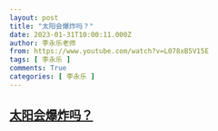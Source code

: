 ```yaml
---
layout: post
title: "太阳会爆炸吗？"
date: 2023-01-31T10:00:11.000Z
author: 李永乐老师
from: https://www.youtube.com/watch?v=L078xB5V15E
tags: [ 李永乐 ]
comments: True
categories: [ 李永乐 ]
---
```

<!--1675159211000-->
[太阳会爆炸吗？](https://www.youtube.com/watch?v=L078xB5V15E)
------

<div>

</div>
